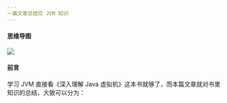 ```yaml
---
一篇文章总结完 JVM 知识
---
```


#### 思维导图

![](https://i.loli.net/2019/02/23/5c714b07b6760.png)

#### 前言

学习 JVM 直接看《深入理解 Java 虚拟机》这本书就够了，而本篇文章就对书里知识的总结，大致可以分为：

[]()


